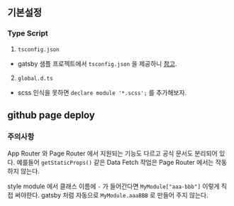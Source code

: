 

## 기본설정

### Type Script

1. ```tsconfig.json```
  + gatsby 샘플 프로젝트에서 ```tsconfig.json``` 을 제공하니 [참고](https://github.com/gatsbyjs/gatsby/blob/master/starters/gatsby-starter-minimal-ts/tsconfig.json).

2. ```global.d.ts```
  + scss 인식을 못하면 ```declare module '*.scss';``` 를 추가해보자.




## github page deploy

### 주의사항

App Router 와 Page Router 에서 지원되는 기능도 다르고 공식 문서도 분리되어 있다. 예를들어 ```getStaticProps()```  같은 Data Fetch 작업은 Page Router 에서는 작동하지 않는다. 

style module 에서 클래스 이름에 ```-``` 가 들어간다면 ```MyModule["aaa-bbb"]``` 이렇게 직접 써야한다. gatsby 처럼 자동으로 ```MyModule.aaaBBB``` 로 만들어 주지 않는다.

